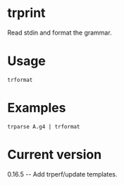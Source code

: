 # trprint

Read stdin and format the grammar.

# Usage

    trformat

# Examples

    trparse A.g4 | trformat

# Current version

0.16.5 -- Add trperf/update templates.
